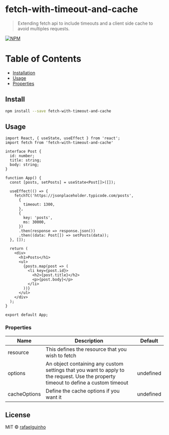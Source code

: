 # fetch-with-timeout-and-cache

> Extending fetch api to include timeouts and a client side cache to avoid multiples requests.

[![NPM](https://img.shields.io/npm/v/fetch-with-timeout-and-cache.svg)](https://www.npmjs.com/package/fetch-with-timeout-and-cache)

# Table of Contents

- [Installation](#install)
- [Usage](#usage)
- [Properties](#properties)

## Install

```bash
npm install --save fetch-with-timeout-and-cache
```

## Usage

```tsx
import React, { useState, useEffect } from 'react';
import fetch from 'fetch-with-timeout-and-cache'

interface Post {
  id: number;
  title: string;
  body: string;
}

function App() {
  const [posts, setPosts] = useState<Post[]>([]);

  useEffect(() => {
    fetchTC('https://jsonplaceholder.typicode.com/posts',
      {
        timeout: 1300,
      },
      {
        key: 'posts',
        ms: 30000,
      })
      .then(response => response.json())
      .then((data: Post[]) => setPosts(data));
  }, []);

  return (
    <div>
      <h1>Posts</h1>
      <ul>
        {posts.map(post => (
          <li key={post.id}>
            <h2>{post.title}</h2>
            <p>{post.body}</p>
          </li>
        ))}
      </ul>
    </div>
  );
}

export default App;
```

### Properties

| Name         | Description                                                                                                                         | Default   |
| ------------ | ----------------------------------------------------------------------------------------------------------------------------------- | --------- |
| resource     | This defines the resource that you wish to fetch                                                                                    |        |
| options      | An object containing any custom settings that you want to apply to the request. Use the property timeout to define a custom timeout | undefined |
| cacheOptions | Define the cache options if you want it                                                                                             | undefined |

## License

MIT © [rafaelguinho](https://github.com/rafaelguinho)
